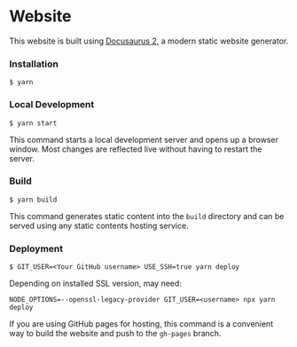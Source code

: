 # Website

This website is built using [Docusaurus 2](https://docusaurus.io/), a modern static website generator.

### Installation

```
$ yarn
```

### Local Development

```
$ yarn start
```

This command starts a local development server and opens up a browser window. Most changes are reflected live without having to restart the server.

### Build

```
$ yarn build
```

This command generates static content into the `build` directory and can be served using any static contents hosting service.

### Deployment

```
$ GIT_USER=<Your GitHub username> USE_SSH=true yarn deploy
```

Depending on installed SSL version, may need:
```
NODE_OPTIONS=--openssl-legacy-provider GIT_USER=<username> npx yarn deploy
```

If you are using GitHub pages for hosting, this command is a convenient way to build the website and push to the `gh-pages` branch.

